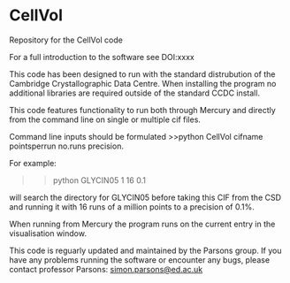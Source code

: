 # CellVol
Repository for the CellVol code

For a full introduction to the software see DOI:xxxx

This code has been designed to run with the standard distrubution of the Cambridge Crystallographic Data Centre. 
When installing the program no additional libraries are required outside of the standard CCDC install.

This code features functionality to run both through Mercury and directly from the command line on single or multiple cif files.

Command line inputs should be formulated >>python CellVol cifname pointsperrun no.runs precision.

For example:
   >>python GLYCIN05 1 16 0.1

will search the directory for GLYCIN05 before taking this CIF from the CSD and running it with 16 runs of a million points to a precision of 0.1%. 

When running from Mercury the program runs on the current entry in the visualisation window.

This code is reguarly updated and maintained by the Parsons group.
If you have any problems running the software or encounter any bugs, please contact professor Parsons: simon.parsons@ed.ac.uk
